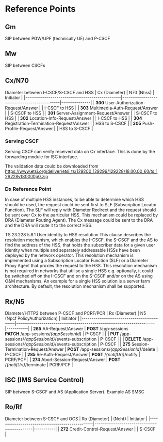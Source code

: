 # Reference Points


## Gm
SIP between PGW/UPF (technically UE) and P-CSCF


## Mw
SIP between CSCFs


## Cx/N70
Diameter between I-CSCF/S-CSCF and HSS
| Cx (Diameter)                                   | N70 (Nhss)                                   | Initiator     |
|-------------------------------------------------|----------------------------------------------|---------------|
| **300** User-Authorization-Request/Answer       |                                              | I-CSCF to HSS |
| **303** Multimedia-Auth-Request/Answer          |                                              | S-CSCF to HSS |
| **301** Server-Assignment-Request/Answer        |                                              | S-CSCF to HSS |
| **302** Location-Info-Request/Answer            |                                              | I-CSCF to HSS |
| **304** Registration-Termination-Request/Answer |                                              | HSS to S-CSCF |
| **305** Push-Profile-Request/Answer             |                                              | HSS to S-CSCF |

### Serving CSCF
Serving CSCF can verify received data on Cx interface. This is done by the forwarding module for ISC interface.

The validation data could be downloaded from https://www.etsi.org/deliver/etsi_ts/129200_129299/129228/18.00.00_60/ts_129228v180000p0.zip

### Dx Reference Point
In case of multiple HSS instances, to be able to determine which HSS should be used,
the request could be sent first to SLF (Subscription Locator Function). The SLF
will reply with Diameter Redirect and the request should be sent over Cx to the
particular HSS. This mechanism could be replaced by DRA (Diameter Routing Agent).
The Cx message could be sent to the DRA and the DRA will route it to the correct HSS.

TS 23.228 5.8.1 User identity to HSS resolution
This clause describes the resolution mechanism, which enables the I-CSCF, the S-CSCF and the AS to find the address
of the HSS, that holds the subscriber data for a given user identity when multiple and separately addressable HSSs have
been deployed by the network operator. This resolution mechanism is implemented using a Subscription Locator
Function (SLF) or a Diameter Proxy Agent that proxies the request to the HSS. This resolution mechanism is not
required in networks that utilise a single HSS e.g. optionally, it could be switched off on the I-CSCF and on the S-CSCF
and/or on the AS using O&M mechanisms. An example for a single HSS solution is a server farm architecture. By
default, the resolution mechanism shall be supported.


## Rx/N5
Diameter/HTTP2 between P-CSCF and PCRF/PCR
| Rx (Diameter)                              | N5 (Npcf PolicyAuthorization)                                         | Initiator |
|--------------------------------------------|-----------------------------------------------------------------------|-----------|
| **265** AA-Request/Answer                  | **POST**   /app-sessions<br>**PATCH**  /app-sessions/_{appSessionId}_ | P-CSCF    |
|                                            | **PUT**    /app-sessions/_{appSessionId}_/events-subscription         | P-CSCF    |
|                                            | **DELETE** /app-sessions/_{appSessionId}_/events-subscription         | P-CSCF    |
| **275** Session-Termination-Request/Answer | **POST**   /app-sessions/_{appSessionId}_/delete                      | P-CSCF    |
| **285** Re-Auth-Request/Answer             | **POST**   /_{notifUri}_/notify                                       | PCRF/PCF  |
| **274** Abort-Session-Request/Answer       | **POST**   /_{notifUri}_/terminate                                    | PCRF/PCF  |


## ISC (IMS Service Control)
SIP between S-CSCF and AS (Application Server). Example AS SMSC


## Ro/Rf
Diameter between S-CSCF and OCS
| Ro (Diameter)                                   | (Nchf)                                       | Initiator |
|-------------------------------------------------|----------------------------------------------|-----------|
| **272** Credit-Control-Request/Answer           |                                              | S-CSCF    |
